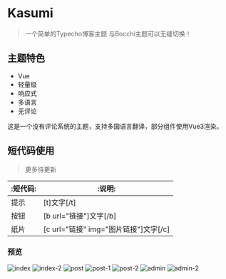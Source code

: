 # Kasumi
> 一个简单的Typecho博客主题
> 与Bocchi主题可以无缝切换！

## 主题特色
- Vue
- 轻量级
- 响应式
- 多语言
- 无评论

这是一个没有评论系统的主题，支持多国语言翻译，部分组件使用Vue3渲染。

## 短代码使用
> 更多待更新

| :短代码: | :说明:                                  |
| ------ | ------------------------------------- |
| 提示   | [t]文字[/t]                           |
| 按钮   | [b url="链接"]文字[/b]                |
| 纸片   | [c url="链接" img="图片链接"]文字[/c] |

### 预览
![index](https://www.scbkw.cn/wp-content/uploads/2025/03/20250315035527474-index-1.webp)
![index-2](https://www.scbkw.cn/wp-content/uploads/2025/03/20250315035527311-index-2.webp)
![post](https://www.scbkw.cn/wp-content/uploads/2025/03/20250317004518877-post.webp)
![post-1](https://www.scbkw.cn/wp-content/uploads/2025/03/20250317004519283-post-1.webp)
![post-2](https://www.scbkw.cn/wp-content/uploads/2025/03/20250317004520578-post-2.webp)
![admin](https://www.scbkw.cn/wp-content/uploads/2025/03/20250315035527316-admin-1.webp)
![admin-2](https://www.scbkw.cn/wp-content/uploads/2025/03/20250315035527688-admin-2.webp)